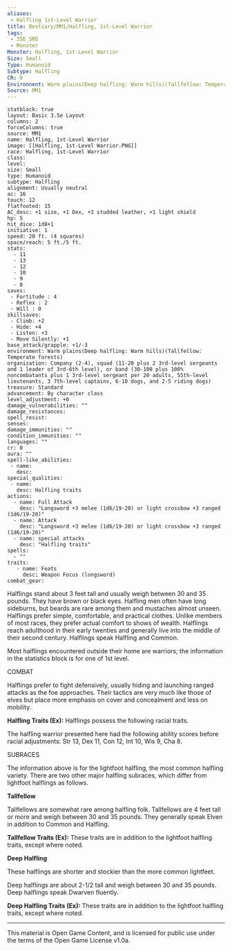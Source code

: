 ```yaml
---
aliases:
 - Halfling 1st-Level Warrior
title: Bestiary/MM1/Halfling, 1st-Level Warrior
tags: 
 - 35E_SRD
 - Monster
Monster: Halfling, 1st-Level Warrior
Size: Small
Type: Humanoid
Subtype: Halfling
CR: 0
Environnent: Warm plains(Deep halfling: Warm hills)(Tallfellow: Temperate forests)
Source: MM1
---
```


```statblock
statblock: true
layout: Basic 3.5e Layout
columns: 2
forceColumns: true
source: MM1 
name: Halfling, 1st-Level Warrior
image: [[Halfling, 1st-Level Warrior.PNG]]
race: Halfling, 1st-Level Warrior
class: 
level: 
size: Small
type: Humanoid
subtype: Halfling
alignment: Usually neutral
ac: 16
touch: 12
flatfooted: 15
AC_desc: +1 size, +1 Dex, +3 studded leather, +1 light shield
hp: 5
hit_dice: 1d8+1
initiative: 1
speed: 20 ft. (4 squares)
space/reach: 5 ft./5 ft.
stats:
  - 11
  - 13
  - 12
  - 10
  - 9
  - 8
saves:
 - Fortitude : 4
 - Reflex : 2
 - Will : 0
skillsaves:
 - Climb: +2
 - Hide: +4
 - Listen: +3
 - Move Silently: +1
base_attack/grapple: +1/-3
environment: Warm plains(Deep halfling: Warm hills)(Tallfellow: Temperate forests)
organization: Company (2-4), squad (11-20 plus 2 3rd-level sergeants and 1 leader of 3rd-6th level), or band (30-100 plus 100% noncombatants plus 1 3rd-level sergeant per 20 adults, 55th-level lieutenants, 3 7th-level captains, 6-10 dogs, and 2-5 riding dogs)
treasure: Standard
advancement: By character class
level_adjustment: +0
damage_vulnerabilities: ""
damage_resistances: 
spell_resist: 
senses: 
damage_immunities: ""
condition_immunities: ""
languages: ""
cr: 0
aura: ""
spell-like_abilities:
 - name: 
   desc: 
special_qualities:
 - name:
   desc: Halfling traits
actions:
  - name: Full Attack
    desc: "Longsword +3 melee (1d6/19-20) or light crossbow +3 ranged (1d6/19-20)"
  - name: Attack
    desc: "Longsword +3 melee (1d6/19-20) or light crossbow +3 ranged (1d6/19-20)"
  - name: special attacks
    desc: "Halfling traits"
spells:
  - ""
traits:
   - name: Feats
     desc: Weapon Focus (longsword)
combat_gear:  
```


Halflings stand about 3 feet tall and usually weigh between 30 and 35 pounds. They have brown or black eyes. Halfling men often have long sideburns, but beards are rare among them and mustaches almost unseen. Halflings prefer simple, comfortable, and practical clothes. Unlike members of most races, they prefer actual comfort to shows of wealth. Halflings reach adulthood in their early twenties and generally live into the middle of their second century. Halflings speak Halfling and Common.

Most halflings encountered outside their home are warriors; the information in the statistics block is for one of 1st level.

COMBAT

Halflings prefer to fight defensively, usually hiding and launching ranged attacks as the foe approaches. Their tactics are very much like those of elves but place more emphasis on cover and concealment and less on mobility.


**Halfling Traits (Ex):** Halflings possess the following racial traits.

The halfling warrior presented here had the following ability scores before racial adjustments: Str 13, Dex 11, Con 12, Int 10, Wis 9, Cha 8.

SUBRACES

The information above is for the lightfoot halfling, the most common halfling variety. There are two other major halfling subraces, which differ from lightfoot halflings as follows.


**Tallfellow**


Tallfellows are somewhat rare among halfling folk. Tallfellows are 4 feet tall or more and weigh between 30 and 35 pounds. They generally speak Elven in addition to Common and Halfling.


**Tallfellow Traits (Ex):** These traits are in addition to the lightfoot halfling traits, except where noted.


**Deep Halfling**


These halflings are shorter and stockier than the more common lightfeet.

Deep halflings are about 2-1/2 tall and weigh between 30 and 35 pounds. Deep halflings speak Dwarven fluently.


**Deep Halfling Traits (Ex):** These traits are in addition to the lightfoot halfling traits, except where noted.

---

This material is Open Game Content, and is licensed for public use under the terms of the Open Game License v1.0a.
